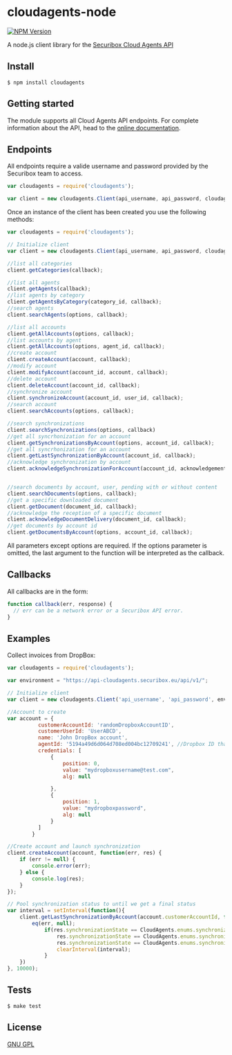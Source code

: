 cloudagents-node
==============
[![NPM Version][npm-image]][npm-url]

A node.js client library for the [Securibox Cloud Agents API][1]

## Install
```console
$ npm install cloudagents
```

## Getting started
The module supports all Cloud Agents API endpoints. For complete information about the API, head to the [online documentation][2].

## Endpoints

All endpoints require a valide username and password provided by the Securibox team to access.

```javascript
var cloudagents = require('cloudagents');

var client = new cloudagents.Client(api_username, api_password, cloudagents_env);
```

Once an instance of the client has been created you use the following methods:
```javascript
var cloudagents = require('cloudagents');

// Initialize client
var client = new cloudagents.Client(api_username, api_password, cloudagents_env);

//list all categories
client.getCategories(callback);

//list all agents
client.getAgents(callback);
//list agents by category
client.getAgentsByCategory(category_id, callback);
//search agents
client.searchAgents(options, callback);

//list all accounts
client.getAllAccounts(options, callback);
//list accounts by agent
client.getAllAccounts(options, agent_id, callback);
//create account
client.createAccount(account, callback);
//modify account
client.modifyAccount(account_id, account, callback);
//delete account
client.deleteAccount(account_id, callback);
//synchronize account
client.synchronizeAccount(account_id, user_id, callback);
//search account
client.searchAccounts(options, callback);

//search synchronizations
client.searchSynchronizations(options, callback)
//get all syncrhonization for an account
client.getSynchronizationsByAccount(options, account_id, callback);
//get all syncrhonization for an account
client.getLastSynchronizationByAccount(account_id, callback);
//acknowledge synchronization by account
client.acknowledgeSynchronizationForAccount(account_id, acknowledgement, callback);


//search documents by account, user, pending with or without content
client.searchDocuments(options, callback);
//get a specific downloaded document
client.getDocument(document_id, callback);
//acknowledge the reception of a specific document
client.acknowledgeDocumentDelivery(document_id, callback);
//get documents by account id
client.getDocumentsByAccount(options, account_id, callback);

```

All parameters except options are required. If the options parameter is omitted, the last argument to the function will be interpreted as the callback.


## Callbacks

All callbacks are in the form:
```javascript
function callback(err, response) {
  // err can be a network error or a Securibox API error.
}
```

## Examples
Collect invoices from DropBox:

```javascript
var cloudagents = require('cloudagents');

var environment = "https://api-cloudagents.securibox.eu/api/v1/";

// Initialize client
var client = new cloudagents.Client('api_username', 'api_password', environment);

//Account to create
var account = {
          customerAccountId: 'randomDropboxAccountID',
          customerUserId: 'UserABCD',
          name: 'John DropBox account',
          agentId: '5194a49d6d064d708ed004bc12709241', //Dropbox ID that you can get by listing all available agents
          credentials: [
              {
                  position: 0,
                  value: "mydropboxusername@test.com",
                  alg: null

              },
              {
                  position: 1,
                  value: "mydropboxpassword",
                  alg: null
              }
          ]  
        }

//Create account and launch synchronization
client.createAccount(account, function(err, res) {
    if (err != null) {
        console.error(err);
    } else {
        console.log(res);
    }
});

// Pool synchronization status to until we get a final status
var interval = setInterval(function(){
    client.getLastSynchronizationByAccount(account.customerAccountId, function(err, res){            
        eq(err, null);
            if(res.synchronizationState == CloudAgents.enums.synchronizationState.PendingAcknowledgement ||
                res.synchronizationState == CloudAgents.enums.synchronizationState.Completed ||
                res.synchronizationState == CloudAgents.enums.synchronizationState.ReportFailed){
                clearInterval(interval);
            }
    })
}, 10000);
```

## Tests

```console
$ make test
```

## License
[GNU GPL][3]

[1]: https://sca.securibox.eu
[2]: https://sca.securibox.eu/doc.html
[3]: https://github.com/Securibox/cloudagents-node/blob/master/LICENSE
[npm-image]: https://img.shields.io/badge/npm-0.0.1-brightgreen.svg
[npm-url]: https://npmjs.org/package/cloudagents